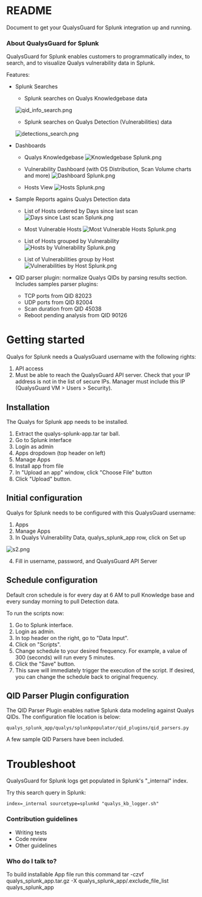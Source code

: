 # README #

Document to get your QualysGuard for Splunk integration up and running.

### About QualysGuard for Splunk ###

QualysGuard for Splunk enables customers to programmatically index, to search, and to visualize Qualys vulnerability data in Splunk.

Features:

* Splunk Searches

    * Splunk searches on Qualys Knowledgebase data


    ![qid_info_search.png](https://bitbucket.org/repo/pgMK7p/images/3821895851-qid_info_search.png)

    

    * Splunk searches on Qualys Detection (Vulnerabilities) data 

    ![detections_search.png](https://bitbucket.org/repo/pgMK7p/images/229346370-detections_search.png)
    

* Dashboards

    * Qualys Knowledgebase
    ![Knowledgebase   Splunk.png](https://bitbucket.org/repo/pgMK7p/images/2754331492-Knowledgebase%20%20%20Splunk.png)

    * Vulnerability Dashboard (with OS Distribution, Scan Volume charts and more)
    ![Dashboard   Splunk.png](https://bitbucket.org/repo/pgMK7p/images/2816038403-Dashboard%20%20%20Splunk.png)

    * Hosts View
    ![Hosts   Splunk.png](https://bitbucket.org/repo/pgMK7p/images/1299371572-Hosts%20%20%20Splunk.png)

* Sample Reports agains Qualys Detection data

    * List of Hosts ordered by Days since last scan
     ![Days since Last scan   Splunk.png](https://bitbucket.org/repo/pgMK7p/images/1869915427-Days%20since%20Last%20scan%20%20%20Splunk.png)

    * Most Vulnerable Hosts
    ![Most Vulnerable Hosts   Splunk.png](https://bitbucket.org/repo/pgMK7p/images/1537865493-Most%20Vulnerable%20Hosts%20%20%20Splunk.png)

    * List of Hosts grouped by Vulnerability
    ![Hosts by Vulnerability   Splunk.png](https://bitbucket.org/repo/pgMK7p/images/2306015428-Hosts%20by%20Vulnerability%20%20%20Splunk.png)

    * List of Vulnerabilities group by Host
    ![Vulnerabilities by Host   Splunk.png](https://bitbucket.org/repo/pgMK7p/images/3791593549-Vulnerabilities%20by%20Host%20%20%20Splunk.png)

    

* QID parser plugin: normalize Qualys QIDs by parsing results section. Includes samples parser plugins:
    * TCP ports from QID 82023
    * UDP ports from QID 82004
    * Scan duration from QID 45038
    * Reboot pending analysis from QID 90126

# Getting started

Qualys for Splunk needs a QualysGuard username with the following rights:

1. API access
2. Must be able to reach the QualysGuard API server. Check that your IP address is not in the list of secure IPs. Manager must include this IP (QualysGuard VM > Users > Security).

## Installation

The Qualys for Splunk app needs to be installed.

1. Extract the qualys-splunk-app.tar tar ball.
2. Go to Splunk interface
3. Login as admin
4. Apps dropdown (top header on left)
5. Manage Apps
6. Install app from file
7. In "Upload an app" window, click "Choose File" button
8. Click "Upload" button.

## Initial configuration

Qualys for Splunk needs to be configured with this QualysGuard username:

1. Apps
2. Manage Apps
3. In Qualys Vulnerability Data, qualys_splunk_app row, click on Set up

![s2.png](https://bitbucket.org/repo/pgMK7p/images/2148468522-s2.png)

4. Fill in username, password, and QualysGuard API Server

## Schedule configuration

Default cron schedule is for every day at 6 AM to pull Knowledge base and every sunday morning to pull Detection data.

To run the scripts now:

1. Go to Splunk interface.
2. Login as admin.
3. In top header on the right, go to "Data Input".
4. Click on "Scripts".
5. Change schedule to your desired frequency. For example, a value of 300 (seconds) will run every 5 minutes.
6. Click the "Save" button.
7. This save will immediately trigger the execution of the script. If desired, you can change the schedule back to original frequency.

## QID Parser Plugin configuration

The QID Parser Plugin enables native Splunk data modeling against Qualys QIDs. The configuration file location is below:

    qualys_splunk_app/qualys/splunkpopulator/qid_plugins/qid_parsers.py

A few sample QID Parsers have been included.

# Troubleshoot

QualysGuard for Splunk logs get populated in Splunk's "_internal" index. 

Try this search query in Splunk:

    index=_internal sourcetype=splunkd "qualys_kb_logger.sh"
### Contribution guidelines ###

* Writing tests
* Code review
* Other guidelines

### Who do I talk to? ###

To build installable App file run this command
tar -czvf qualys_splunk_app.tar.gz -X qualys_splunk_app/.exclude_file_list qualys_splunk_app